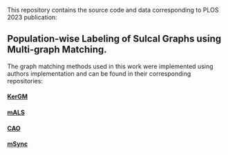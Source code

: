This repository contains the source code and data corresponding to PLOS 2023 publication:

## Population-wise Labeling of Sulcal Graphs using Multi-graph Matching.

The graph matching methods used in this work were implemented using authors implementation and can be found in their corresponding repositories:
#### [KerGM](https://github.com/ZhenZhang19920330/KerGM_Code)
#### [mALS](https://github.com/zju-3dv/multiway)
#### [CAO](https://github.com/Thinklab-SJTU/pygmtools)
#### [mSync](https://pages.cs.wisc.edu/~pachauri/perm-sync)

